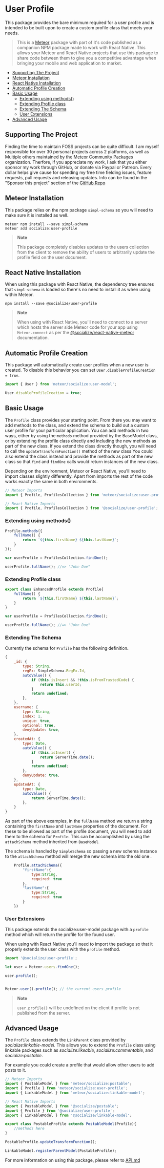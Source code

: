 # User Profile

This package provides the bare minimum required for a user profile and is intended to be built upon to create a custom profile class that meets your needs.

>This is a [Meteor][meteor] package with part of it's code published as a companion NPM package made to work with React Native. This allows your Meteor and React Native projects that use this package to share code between them to give you a competitive advantage when bringing your mobile and web application to market.

<!-- TOC depthFrom:1 depthTo:6 withLinks:1 updateOnSave:1 orderedList:0 -->
- [Supporting The Project](#supporting-the-project)
- [Meteor Installation](#meteor-installation)
- [React Native Installation](#react-native-installation)
- [Automatic Profile Creation](#automatic-profile-creation)
- [Basic Usage](#basic-usage)
  - [Extending using methods()](#extending-using-methods)
  - [Extending Profile class](#extending-profile-class)
  - [Extending The Schema](#extending-the-schema)
  - [User Extensions](#user-extensions)
- [Advanced Usage](#advanced-usage)
<!-- /TOC -->

## Supporting The Project

Finding the time to maintain FOSS projects can be quite difficult. I am myself responsible for over 30 personal projects across 2 platforms, as well as Multiple others maintained by the [Meteor Community Packages](https://github.com/meteor-community-packages) organization. Therfore, if you appreciate my work, I ask that you either sponsor my work through GitHub, or donate via Paypal or Patreon. Every dollar helps give cause for spending my free time fielding issues, feature requests, pull requests and releasing updates. Info can be found in the "Sponsor this project" section of the [GitHub Repo](https://github.com/copleykj/socialize-user-profile)

## Meteor Installation

This package relies on the npm package `simpl-schema` so you will need to make sure it is installed as well.

```shell
meteor npm install --save simpl-schema
meteor add socialize:user-profile
```

> **Note**
>
> This package completely disables updates to the users collection from the client to remove the ability of users to arbitrarily update the profile field on the user document.

## React Native Installation

When using this package with React Native, the dependency tree ensures that `simpl-schema` is loaded so there's no need to install it as when using within Meteor.

```shell
npm install --save @socialize/user-profile
```

> **Note**
>
> When using with React Native, you'll need to connect to a server which hosts the server side Meteor code for your app using `Meteor.connect` as per the [@socialize/react-native-meteor](https://www.npmjs.com/package/@socialize/react-native-meteor#example-usage) documentation.

## Automatic Profile Creation

This package will automatically create user profiles when a new user is created. To disable this behavior you can set `User.disableProfileCreation = true`.

```javascript
import { User } from 'meteor/socialize:user-model';

User.disableProfileCreation = true;
```

## Basic Usage

The `Profile` class provides your starting point. From there you may want to add methods to the class, and extend the schema to build out a custom user profile for your particular application.  You can add methods in two ways, either by using the `methods` method provided by the BaseModel class, or by extending the profile class directly and including the new methods as part of the new class. If you extend the class directly though, you will need to call the `updateTransformFunction()` method of the new class You could also extend the class instead and provide the methods as part of the new class so that `find` and `findOne` calls would return instances of the new class.

Depending on the environment, Meteor or React Native, you'll need to import classes slightly differently. Apart from imports the rest of the code works exactly the same in both environments.

```javascript
// Meteor Imports
import { Profile, ProfilesCollection } from 'meteor/socialize:user-profile';
```

```javascript
// React Native Imports
import { Profile, ProfilesCollection } from '@socialize/user-profile';
```

### Extending using methods()

```javascript
Profile.methods({
    fullName() {
        return `${this.firstName} ${this.lastName}`;
    }
});

var userProfile = ProfilesCollection.findOne();

userProfile.fullName(); //=> "John Doe"
```

### Extending Profile class

```javascript
export class EnhancedProfile extends Profile{
    fullName() {
        return `${this.firstName} ${this.lastName}`;
    }
}

var userProfile = ProfilesCollection.findOne();

userProfile.fullName(); //=> "John Doe"
```

### Extending The Schema

Currently the schema for `Profile` has the following definition.

```javascript
{
    _id: {
        type: String,
        regEx: SimpleSchema.RegEx.Id,
        autoValue() {
            if (this.isInsert && !this.isFromTrustedCode) {
                return this.userId;
            }
            return undefined;
        },
    },
    username: {
        type: String,
        index: 1,
        unique: true,
        optional: true,
        denyUpdate: true,
    },
    createdAt: {
        type: Date,
        autoValue() {
            if (this.isInsert) {
                return ServerTime.date();
            }
            return undefined;
        },
        denyUpdate: true,
    },
    updatedAt: {
        type: Date,
        autoValue() {
            return ServerTime.date();
        },
    }
}
```

As part of the above examples, in the `fullName` method we return a string containing the `firstName` and `lastName` properties of the document. For these to be allowed as part of the profile document, you will need to add them to the schema for `Profile`. This can be accomplished by using the `attachSchema` method inherited from `BaseModel`.

The schema is handled by `SimpleSchema` so passing a new schema instance to the `attachSchema` method will merge the new schema into the old one .

```javascript
    Profile.attachSchema({
        "firstName":{
            type:String,
            required: true
        },
        "lastName":{
            type:String,
            required: true
        }
    })
```

### User Extensions

This package extends the socialize:user-model package with a `profile` method which will return the profile for the found user.

When using with React Native you'll need to import the package so that it properly extends the user class with the `profile` method.

```javascript
import '@socialize/user-profile';
```

```javascript
let user = Meteor.users.findOne();

user.profile();


Meteor.user().profile(); // the current users profile
```

>**Note**
>
>`user.profile()` will be undefined on the client if profile is not published from the server.

## Advanced Usage

The `Profile` class extends the `LinkParent` class provided by _socialize:linkable-model_. This allows you to extend the `Profile` class using linkable packages such as _socialize:likeable_, _socialize:commentable_, and _socialize:postable_.

For example you could create a profile that would allow other users to add posts to it.

```javascript
// Meteor Imports
import { PostableModel } from 'meteor/socialize:postable';
import { Profile } from 'meteor/socialize:user-profile';
import { LinkableModel } from 'meteor/socialize:linkable-model';
```

```javascript
// React Native Imports
import { PostableModel } from '@socialize/postable';
import { Profile } from '@socialize/user-profile';
import { LinkableModel } from '@socialize/linkable-model';
```

```javascript
export class PostableProfile extends PostableModel(Profile){
    //methods here
}

PostableProfile.updateTransformFunction();

LinkableModel.registerParentModel(PostableProfile);
```

For more information on using this package, please refer to [API.md][api]

[meteor]: https://meteor.com
[socialize]: https://atmospherejs.com/socialize
[api]: https://github.com/copleykj/socialize-user-profile/blob/master/API.md
